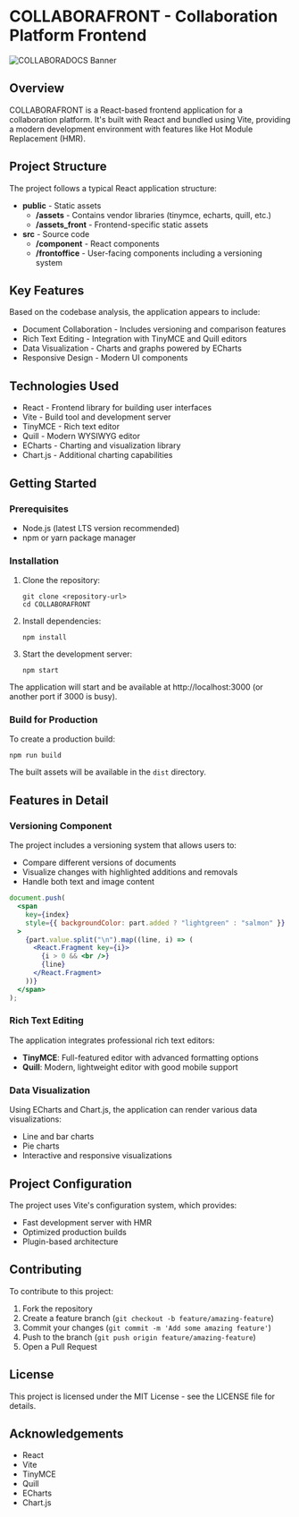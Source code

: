 # COLLABORAFRONT - Collaboration Platform Frontend

![COLLABORADOCS Banner](public/assets/img/readme-img)

## Overview
COLLABORAFRONT is a React-based frontend application for a collaboration platform. It's built with React and bundled using Vite, providing a modern development environment with features like Hot Module Replacement (HMR).

## Project Structure
The project follows a typical React application structure:

- **public** - Static assets
  - **/assets** - Contains vendor libraries (tinymce, echarts, quill, etc.)
  - **/assets_front** - Frontend-specific static assets
- **src** - Source code
  - **/component** - React components
  - **/frontoffice** - User-facing components including a versioning system

## Key Features
Based on the codebase analysis, the application appears to include:

- Document Collaboration - Includes versioning and comparison features
- Rich Text Editing - Integration with TinyMCE and Quill editors
- Data Visualization - Charts and graphs powered by ECharts
- Responsive Design - Modern UI components

## Technologies Used
- React - Frontend library for building user interfaces
- Vite - Build tool and development server
- TinyMCE - Rich text editor
- Quill - Modern WYSIWYG editor
- ECharts - Charting and visualization library
- Chart.js - Additional charting capabilities

## Getting Started

### Prerequisites
- Node.js (latest LTS version recommended)
- npm or yarn package manager

### Installation
1. Clone the repository:
   ```
   git clone <repository-url>
   cd COLLABORAFRONT
   ```

2. Install dependencies:
   ```
   npm install
   ```

3. Start the development server:
   ```
   npm start
   ```

The application will start and be available at http://localhost:3000 (or another port if 3000 is busy).

### Build for Production
To create a production build:
```
npm run build
```

The built assets will be available in the `dist` directory.

## Features in Detail

### Versioning Component
The project includes a versioning system that allows users to:

- Compare different versions of documents
- Visualize changes with highlighted additions and removals
- Handle both text and image content

```jsx
document.push(
  <span
    key={index}
    style={{ backgroundColor: part.added ? "lightgreen" : "salmon" }}
  >
    {part.value.split("\n").map((line, i) => (
      <React.Fragment key={i}>
        {i > 0 && <br />}
        {line}
      </React.Fragment>
    ))}
  </span>
);
```

### Rich Text Editing
The application integrates professional rich text editors:

- **TinyMCE**: Full-featured editor with advanced formatting options
- **Quill**: Modern, lightweight editor with good mobile support

### Data Visualization
Using ECharts and Chart.js, the application can render various data visualizations:

- Line and bar charts
- Pie charts
- Interactive and responsive visualizations

## Project Configuration
The project uses Vite's configuration system, which provides:

- Fast development server with HMR
- Optimized production builds
- Plugin-based architecture

## Contributing
To contribute to this project:

1. Fork the repository
2. Create a feature branch (`git checkout -b feature/amazing-feature`)
3. Commit your changes (`git commit -m 'Add some amazing feature'`)
4. Push to the branch (`git push origin feature/amazing-feature`)
5. Open a Pull Request

## License
This project is licensed under the MIT License - see the LICENSE file for details.

## Acknowledgements
- React
- Vite
- TinyMCE
- Quill
- ECharts
- Chart.js
